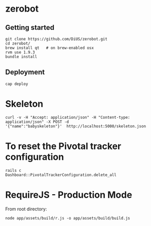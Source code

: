 # zerobot

## Getting started
```
git clone https://github.com/DiUS/zerobot.git
cd zerobot/
brew install qt   # on brew-enabled osx
rvm use 1.9.3
bundle install
```

## Deployment

```
cap deploy
```

# Skeleton

```
curl -v -H "Accept: application/json" -H "Content-type: application/json" -X POST -d
'{"name":"babyskeleton"}'  http://localhost:5000/skeleton.json
```
# To reset the Pivotal tracker configuration

```
rails c
Dashboard::PivotalTrackerConfiguration.delete_all
```

# RequireJS - Production Mode

From root directory:

```
node app/assets/build/r.js -o app/assets/build/build.js
```
